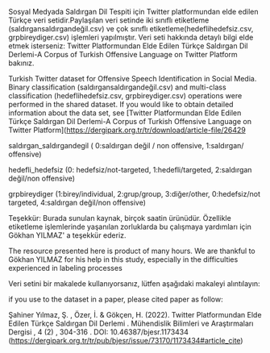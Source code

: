 Sosyal Medyada Saldırgan Dil Tespiti için Twitter platformundan elde edilen Türkçe veri setidir.Paylaşılan veri setinde iki sınıflı etiketleme (saldırgansaldırgandeğil.csv) ve çok sınıflı etiketleme(hedeflihedefsiz.csv, grpbireydiger.csv) işlemleri yapılmıştır. Veri seti hakkında detaylı bilgi elde etmek isterseniz: Twitter Platformundan Elde Edilen Türkçe Saldırgan Dil Derlemi-A Corpus of Turkish Offensive Language on Twitter Platform bakınız.

Turkish Twitter dataset for Offensive Speech Identification in Social Media. Binary classification (saldırgansaldırgandeğil.csv) and multi-class classification (hedeflihedefsiz.csv, grpbireydiger.csv) operations were performed in the shared dataset. If you would like to obtain detailed information about the data set, see [Twitter Platformundan Elde Edilen Türkçe Saldırgan Dil Derlemi-A Corpus of Turkish Offensive Language on Twitter Platform](https://dergipark.org.tr/tr/download/article-file/26429

saldırgan_saldırgandegil ( 0:saldırgan değil / non offensive, 1:saldırgan/ offensive)

hedefli_hedefsiz (0: hedefsiz/not-targeted, 1:hedefli/targeted, 2:saldırgan değil/non offensive)

grpbireydiger (1:birey/individual, 2:grup/group, 3:diğer/other, 0:hedefsiz/not targeted, 4:saldırgan değil/non offensive)


Teşekkür:
Burada sunulan kaynak, birçok saatin ürünüdür. Özellikle etiketleme işlemlerinde yaşanılan zorluklarda bu çalışmaya yardımları için Gökhan YILMAZ' a teşekkür ederiz.

The resource presented here is product of many hours. We are thankful to Gökhan YILMAZ for his help in this study, especially in the difficulties experienced in labeling processes


Veri setini bir makalede kullanıyorsanız, lütfen aşağıdaki makaleyi alıntılayın:

if you use to the dataset in a paper, please cited paper as follow:

Şahiner Yılmaz, Ş. , Özer, İ. & Gökçen, H. (2022). Twitter Platformundan Elde Edilen Türkçe Saldırgan Dil Derlemi . Mühendislik Bilimleri ve Araştırmaları Dergisi , 4 (2) , 304-316 . DOI: 10.46387/bjesr.1173434
(https://dergipark.org.tr/tr/pub/bjesr/issue/73170/1173434#article_cite)
